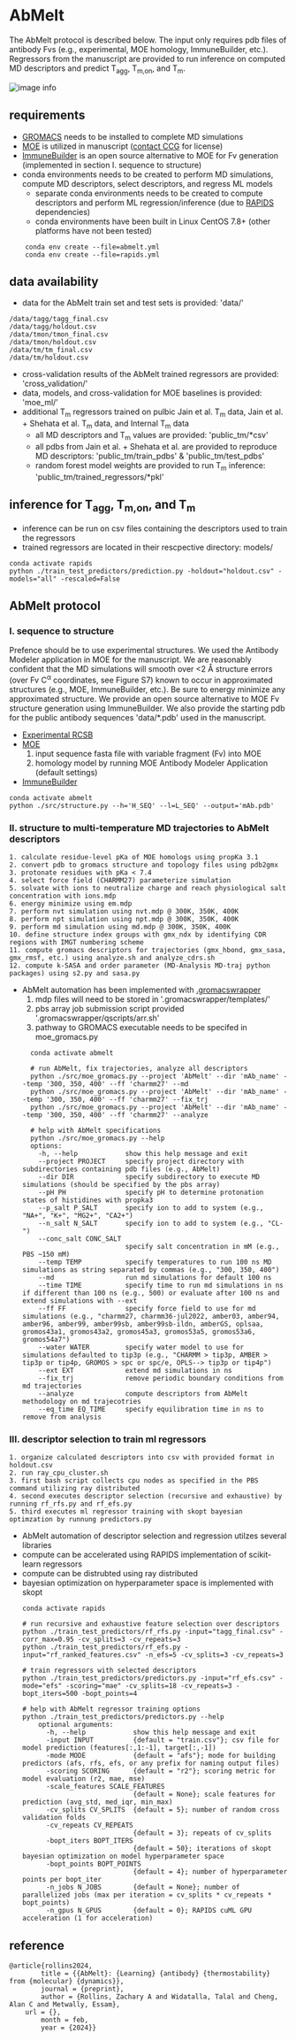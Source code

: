 # AbMelt
The AbMelt protocol is described below. The input only requires pdb files of antibody Fvs (e.g., experimental, MOE homology, ImmuneBuilder, etc.). Regressors from the manuscript are provided to run inference on computed MD descriptors and predict T<sub>agg</sub>, T<sub>m,on</sub>, and T<sub>m</sub>.

![image info](AbMelt.png)

## requirements
- [GROMACS](https://manual.gromacs.org/documentation/current/install-guide/index.html) needs to be installed to complete MD simulations
- [MOE](https://www.chemcomp.com/) is utilized in manuscript ([contact CCG](https://www.chemcomp.com/Download_Request.htm) for license)
- [ImmuneBuilder](https://github.com/oxpig/ImmuneBuilder) is an open source alternative to MOE for Fv generation (implemented in section I. sequence to structure)
- conda environments needs to be created to perform MD simulations, compute MD descriptors, select descriptors, and regress ML models
	- separate conda environments needs to be created to compute descriptors and perform ML regression/inference (due to [RAPIDS](https://docs.rapids.ai/install) dependencies)
	- conda environments have been built in Linux CentOS 7.8+ (other platforms have not been tested)
  
```
    conda env create --file=abmelt.yml
    conda env create --file=rapids.yml
```
## data availability
- data for the AbMelt train set and test sets is provided: 'data/'
 ```
/data/tagg/tagg_final.csv
/data/tagg/holdout.csv
/data/tmon/tmon_final.csv
/data/tmon/holdout.csv
/data/tm/tm_final.csv
/data/tm/holdout.csv
```
- cross-validation results of the AbMelt trained regressors are provided: 'cross_validation/'
- data, models, and cross-validation for MOE baselines is provided: 'moe_ml/'
- additional T<sub>m</sub> regressors trained on pulbic Jain et al. T<sub>m</sub> data, Jain et al. + Shehata et al. T<sub>m</sub> data, and Internal T<sub>m</sub> data
	- all MD descriptors and T<sub>m</sub> values are provided: 'public_tm/*csv'
 	- all pdbs from Jain et al. + Shehata et al. are provided to reproduce MD descriptors: 'public_tm/train_pdbs' & 'public_tm/test_pdbs'
  	- random forest model weights are provided to run T<sub>m</sub> inference: 'public_tm/trained_regressors/*pkl'  		

## inference for T<sub>agg</sub>, T<sub>m,on</sub>, and T<sub>m</sub>
- inference can be run on csv files containing the descriptors used to train the regressors
- trained regressors are located in their rescpective directory: models/
```
conda activate rapids
python ./train_test_predictors/prediction.py -holdout="holdout.csv" -models="all" -rescaled=False
```

## AbMelt protocol
### I. sequence to structure
Prefence should be to use experimental structures. We used the Antibody Modeler application in MOE for the manuscript. We are reasonably confident that the MD simulations will smooth over <2 Å structure errors (over Fv C<sup>α</sup> coordinates, see Figure S7) known to occur in approximated structures (e.g., MOE, ImmuneBuilder, etc.). Be sure to energy minimize any approximated structure. We provide an open source alternative to MOE Fv structure generation using ImmuneBuilder. We also provide the starting pdb for the public antibody sequences 'data/*.pdb' used in the manuscript.

- [Experimental RCSB](https://www.rcsb.org)
- [MOE](https://www.chemcomp.com/)
	1. input sequence fasta file with variable fragment (Fv) into MOE
  	2. homology model by running MOE Antibody Modeler Application (default settings)
- [ImmuneBuilder](https://github.com/oxpig/ImmuneBuilder)
```
conda activate abmelt
python ./src/structure.py --h='H_SEQ' --l=L_SEQ' --output='mAb.pdb'
```


### II. structure to multi-temperature MD trajectories to AbMelt descriptors
	1. calculate residue-level pKa of MOE homologs using propKa 3.1
	2. convert pdb to gromacs structure and topology files using pdb2gmx
	3. protonate residues with pKa < 7.4
	4. select force field (CHARMM27) parameterize simulation
	5. solvate with ions to neutralize charge and reach physiological salt concentration with ions.mdp
	6. energy minimize using em.mdp
	7. perform nvt simulation using nvt.mdp @ 300K, 350K, 400K
	8. perform npt simulation using npt.mdp @ 300K, 350K, 400K
	9. perform md simulation using md.mdp @ 300K, 350K, 400K
	10. define structure index groups with gmx_ndx by identifying CDR regions with IMGT numbering scheme
	11. compute gromacs descriptors for trajectories (gmx_hbond, gmx_sasa, gmx_rmsf, etc.) using analyze.sh and analyze_cdrs.sh
	12. compute k-SASA and order parameter (MD-Analysis MD-traj python packages) using s2.py and sasa.py
- AbMelt automation has been implemented with [.gromacswrapper](https://gromacswrapper.readthedocs.io/en/latest/)
	1. mdp files will need to be stored in '.gromacswrapper/templates/'
	2. pbs array job submission script provided '.gromacswrapper/qscripts/arr.sh'
	3. pathway to GROMACS executable needs to be specifed in moe_gromacs.py 
  ```
    conda activate abmelt
   
    # run AbMelt, fix trajectories, analyze all descriptors
    python ./src/moe_gromacs.py --project 'AbMelt' --dir 'mAb_name' --temp '300, 350, 400' --ff 'charmm27' --md
    python ./src/moe_gromacs.py --project 'AbMelt' --dir 'mAb_name' --temp '300, 350, 400' --ff 'charmm27' --fix_trj 
    python ./src/moe_gromacs.py --project 'AbMelt' --dir 'mAb_name' --temp '300, 350, 400' --ff 'charmm27' --analyze
   
    # help with AbMelt specifications
    python ./src/moe_gromacs.py --help
	options:
	  -h, --help            show this help message and exit
	  --project PROJECT     specify project directory with subdirectories containing pdb files (e.g., AbMelt)
	  --dir DIR             specify subdirectory to execute MD simulations (should be specified by the pbs array)
	  --pH PH               specify pH to determine protonation states of histidines with propka3
	  --p_salt P_SALT       specify ion to add to system (e.g., "NA+", "K+", "MG2+", "CA2+")
	  --n_salt N_SALT       specify ion to add to system (e.g., "CL-")
	  --conc_salt CONC_SALT
	                        specify salt concentration in mM (e.g., PBS ~150 mM)
	  --temp TEMP           specify temperatures to run 100 ns MD simulations as string separated by commas (e.g., "300, 350, 400")
	  --md                  run md simulations for default 100 ns
	  --time TIME           specify time to run md simulations in ns if different than 100 ns (e.g., 500) or evaluate after 100 ns and extend simulations with --ext
	  --ff FF               specify force field to use for md simulations (e.g., "charmm27, charmm36-jul2022, amber03, amber94, amber96, amber99, amber99sb, amber99sb-ildn, amberGS, oplsaa, gromos43a1, gromos43a2, gromos45a3, gromos53a5, gromos53a6, gromos54a7")
	  --water WATER         specify water model to use for simulations defaulted to tip3p (e.g., "CHARMM > tip3p, AMBER > tip3p or tip4p, GROMOS > spc or spc/e, OPLS--> tip3p or tip4p")
	  --ext EXT             extend md simulations in ns
	  --fix_trj             remove periodic boundary conditions from md trajectories
	  --analyze             compute descriptors from AbMelt methodology on md trajecotries
	  --eq_time EQ_TIME     specify equilibration time in ns to remove from analysis

### III. descriptor selection to train ml regressors
	1. organize calculated descriptors into csv with provided format in holdout.csv
	2. run ray_cpu_cluster.sh
	3. first bash script collects cpu nodes as specified in the PBS command utilizing ray distributed
	4. second executes descriptor selection (recursive and exhaustive) by running rf_rfs.py and rf_efs.py
	5. third executes ml regressor training with skopt bayesian optimzation by runnung predictors.py
- AbMelt automation of descriptor selection and regression utilzes several libraries
- compute can be accelerated using RAPIDS implementation of scikit-learn regressors
- compute can be distrubted using ray distributed
- bayesian optimization on hyperparameter space is implemented with skopt
	```
	conda activate rapids
	
	# run recursive and exhaustive feature selection over descriptors
	python ./train_test_predictors/rf_rfs.py -input="tagg_final.csv" -corr_max=0.95 -cv_splits=3 -cv_repeats=3
	python ./train_test_predictors/rf_efs.py -input="rf_ranked_features.csv" -n_efs=5 -cv_splits=3 -cv_repeats=3
	
	# train regressors with selected descriptors
	python ./train_test_predictors/predictors.py -input="rf_efs.csv" -mode="efs" -scoring="mae" -cv_splits=18 -cv_repeats=3 -bopt_iters=500 -bopt_points=4
	
	# help with AbMelt regressor training options
	python ./train_test_predictors/predictors.py --help
		optional arguments:
		  -h, --help            show this help message and exit
		  -input INPUT          {default = "train.csv"}; csv file for model prediction (features[:,1:-1], target[:,-1])
		  -mode MODE            {default = "afs"}; mode for building predictors (afs, rfs, efs, or any prefix for naming output files)
		  -scoring SCORING      {default = "r2"}; scoring metric for model evaluation (r2, mae, mse)
		  -scale_features SCALE_FEATURES
		                        {default = None}; scale features for prediction (avg_std, med_iqr, min_max)
		  -cv_splits CV_SPLITS  {default = 5}; number of random cross validation folds
		  -cv_repeats CV_REPEATS
		                        {default = 3}; repeats of cv_splits
		  -bopt_iters BOPT_ITERS
		                        {default = 50}; iterations of skopt bayesian optimization on model hyperparameter space
		  -bopt_points BOPT_POINTS
		                        {default = 4}; number of hyperparameter points per bopt_iter
		  -n_jobs N_JOBS        {default = None}; number of parallelized jobs (max per iteration = cv_splits * cv_repeats * bopt_points)
		  -n_gpus N_GPUS        {default = 0}; RAPIDS cuML GPU acceleration (1 for acceleration)
	```
## reference

```
@article{rollins2024,
        title = {{AbMelt}: {Learning} {antibody} {thermostability} from {molecular} {dynamics}},
        journal = {preprint},
        author = {Rollins, Zachary A and Widatalla, Talal and Cheng, Alan C and Metwally, Essam},
	url = {},
        month = feb,
        year = {2024}}
```
